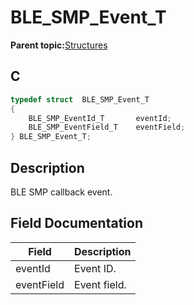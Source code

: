 # BLE\_SMP\_Event\_T

**Parent topic:**[Structures](GUID-636B185D-E80D-4839-A443-EF1750F1D2B1.md)

## C

```c
typedef struct  BLE_SMP_Event_T
{
    BLE_SMP_EventId_T       eventId;
    BLE_SMP_EventField_T    eventField;
} BLE_SMP_Event_T;
```

## Description

BLE SMP callback event.

## Field Documentation

|Field|Description|
|-----|-----------|
|eventId|Event ID.|
|eventField|Event field.|

